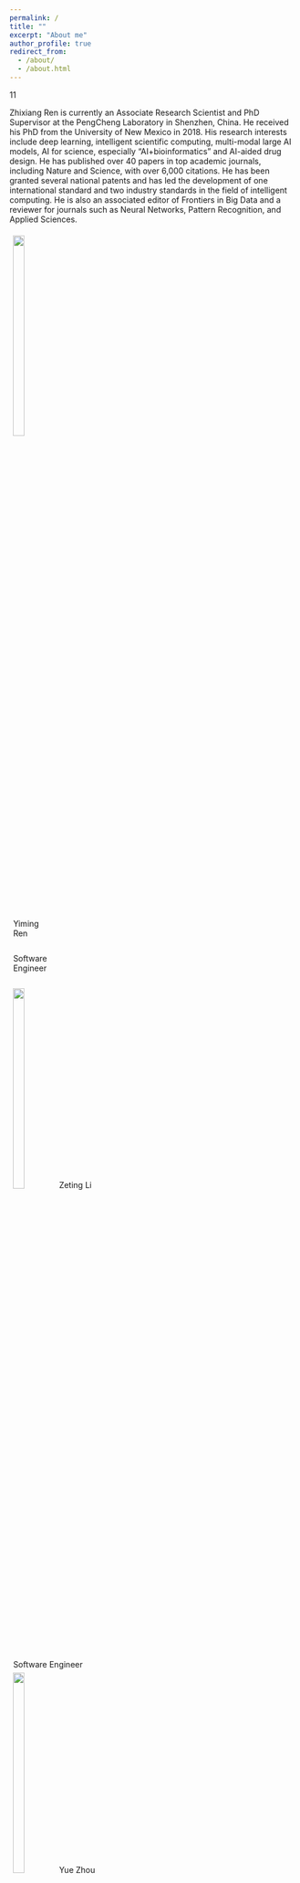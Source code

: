 ```yaml
---
permalink: /
title: ""
excerpt: "About me"
author_profile: true
redirect_from: 
  - /about/
  - /about.html
---
```


11

Zhixiang Ren is currently an Associate Research Scientist and PhD Supervisor at the PengCheng Laboratory in Shenzhen, China. He received his PhD from the University of New Mexico in 2018. His research interests include deep learning, intelligent scientific computing, multi-modal large AI models, AI for science, especially “AI+bioinformatics” and AI-aided drug design. He has published over 40 papers in top academic journals, including Nature and Science, with over 6,000 citations. He has been granted several national patents and has led the development of one international standard and two industry standards in the field of intelligent computing. He is also an associated editor of Frontiers in Big Data and a reviewer for journals such as Neural Networks, Pattern Recognition, and Applied Sciences.

<div style="float: left;">

  <div>
    <img style="width: 30%;padding: 3%;" src="/images/profile.png">
    <p style="width: 30%;padding: 3%;">Yiming Ren</p>
    <p style="width: 30%;padding: 3%;">Software Engineer</p>
  </div>

  <div>
    <img style="width: 30%;padding: 3%;" src="/images/profile.png">
    <h style="width: 30%;padding: 3%;">Zeting Li</h>
    <h style="width: 30%;padding: 3%;">Software Engineer</h>
  </div>

  <div>
    <img style="width: 30%;padding: 3%;" src="/images/profile.png">
    <h style="width: 30%;padding: 3%;">Yue Zhou</h>
    <h style="width: 30%;padding: 3%;">Software Engineer</h>
  </div>

  <div>
    <img style="width: 30%;padding: 3%;" src="/images/profile.png">
    <h style="width: 30%;padding: 3%;">Tianyu Zhao</h>
    <h style="width: 30%;padding: 3%;">Ph.D student</h>
  </div>

  <div>
    <img style="width: 30%;padding: 3%;" src="/images/profile.png">
    <h style="width: 30%;padding: 3%;">Taojie Kuang</h>
    <h style="width: 30%;padding: 3%;">Ph.D student</h>
  </div>

  <div>
    <img style="width: 30%;padding: 3%;" src="/images/profile.png">
    <h style="width: 30%;padding: 3%;">Pengfei Liu</h>
    <h style="width: 30%;padding: 3%;">Ph.D student</h>
  </div>
</div>

